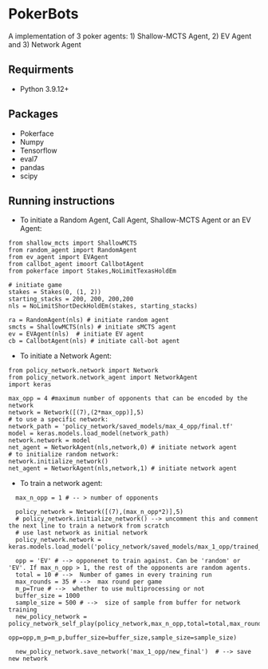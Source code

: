 # PokerBots
A implementation of 3 poker agents: 1) Shallow-MCTS Agent, 2) EV Agent and 3) Network Agent

## Requirments
* Python 3.9.12+

## Packages
* Pokerface
* Numpy
* Tensorflow
* eval7
* pandas
* scipy

## Running instructions
* To initiate a Random Agent, Call Agent, Shallow-MCTS Agent or an EV Agent:
```
from shallow_mcts import ShallowMCTS
from random_agent import RandomAgent
from ev_agent import EVAgent
from callbot_agent imoort CallbotAgent
from pokerface import Stakes,NoLimitTexasHoldEm

# initiate game
stakes = Stakes(0, (1, 2))
starting_stacks = 200, 200, 200,200
nls = NoLimitShortDeckHoldEm(stakes, starting_stacks)

ra = RandomAgent(nls) # initiate random agent
smcts = ShallowMCTS(nls) # initiate sMCTS agent
ev = EVAgent(nls)  # initiate EV agent
cb = CallbotAgent(nls) # initiate call-bot agent
```
* To initiate a Network Agent:
```
from policy_network.network import Network
from policy_network.network_agent import NetworkAgent
import keras

max_opp = 4 #maximum number of opponents that can be encoded by the network
network = Network([(7),(2*max_opp)],5)
# to use a specific network: 
network_path = 'policy_network/saved_models/max_4_opp/final.tf'
model = keras.models.load_model(network_path)
network.network = model
net_agent = NetworkAgent(nls,network,0) # initiate network agent
# to initialize random network: 
network.initialize_network()
net_agent = NetworkAgent(nls,network,1) # initiate network agent
```
* To train a network agent: 
```
  max_n_opp = 1 # -- > number of opponents

  policy_network = Network([(7),(max_n_opp*2)],5)
  # policy_network.initialize_network() --> uncomment this and comment the next line to train a network from scratch
  # use last network as initial network
  policy_network.network = keras.models.load_model('policy_network/saved_models/max_1_opp/trained_EVandRandom/final.tf')
  
  opp = 'EV' # --> opponenet to train against. Can be 'random' or 'EV'. If max_n_opp > 1, the rest of the opponents are random agents.
  total = 10 # -->  Number of games in every training run
  max_rounds = 35 # -->  max round per game
  m_p=True # -->  whether to use multiprocessing or not
  buffer_size = 1000
  sample_size = 500 # -->  size of sample from buffer for network training 
  new_policy_network = policy_network_self_play(policy_network,max_n_opp,total=total,max_rounds=max_rounds,
                                              opp=opp,m_p=m_p,buffer_size=buffer_size,sample_size=sample_size)

  new_policy_network.save_network('max_1_opp/new_final')  # --> save new network

```
